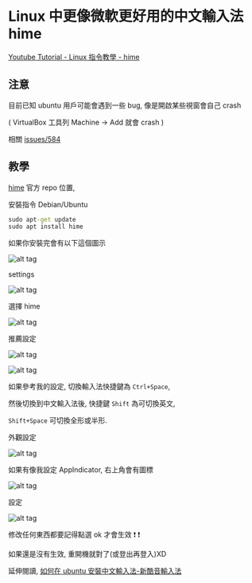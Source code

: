 # Linux 中更像微軟更好用的中文輸入法 hime

[Youtube Tutorial - Linux 指令教學 - hime](https://youtu.be/LqGwt-O8Be8)

## 注意

目前已知 ubuntu 用戶可能會遇到一些 bug, 像是開啟某些視窗會自己 crash

( VirtualBox 工具列 Machine -> Add 就會 crash )

相關 [issues/584](https://github.com/hime-ime/hime/issues/584)

## 教學

[hime](https://github.com/hime-ime/hime) 官方 repo 位置,

安裝指令 Debian/Ubuntu

```cmd
sudo apt-get update
sudo apt install hime
```

如果你安裝完會有以下這個圖示

![alt tag](https://i.imgur.com/xE883oq.png)

settings

![alt tag](https://i.imgur.com/v5TrUBq.png)

選擇 hime

![alt tag](https://i.imgur.com/2dFfR0t.png)

推薦設定

![alt tag](https://i.imgur.com/BJ8FKnj.png)

![alt tag](https://i.imgur.com/s1TzZa3.png)

如果參考我的設定, 切換輸入法快捷鍵為 `Ctrl+Space`,

然後切換到中文輸入法後, 快捷鍵 `Shift` 為可切換英文,

`Shift+Space` 可切換全形或半形.

外觀設定

![alt tag](https://i.imgur.com/SJNycxf.png)

如果有像我設定 Applndicator, 右上角會有圖標

![alt tag](https://i.imgur.com/KktkGeu.png)

設定

![alt tag](https://i.imgur.com/RtloG5v.png)

修改任何東西都要記得點選 ok 才會生效 :exclamation: :exclamation:

如果還是沒有生效, 重開機就對了(或登出再登入)XD

延伸閱讀, [如何在 ubuntu 安裝中文輸入法-新酷音輸入法](https://github.com/twtrubiks/linux-note/tree/master/chinese-input-methods-on-ubuntu)

